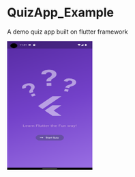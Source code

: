 # QuizApp_Example
A  demo quiz app built on flutter framework

<img src="https://github.com/adityawalture/QuizApp_Example/blob/master/screenshots/homesc.png" width=200 height=300 />
